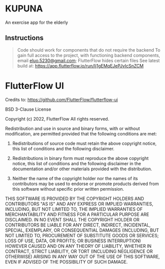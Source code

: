 # KUPUNA
An exercise app for the elderly

## Instructions
> Code should work for components that do not require the backend
> To gain full access to the project, with functioning backend components, email eluo.5230@gmail.com; FlutterFlow hides certain files
> See latest build at: https://app.flutterflow.io/run/Ij1gEMqEJePJvIcSnZCM

# FlutterFlow UI
Credits to: https://github.com/FlutterFlow/flutterflow-ui

BSD 3-Clause License

Copyright (c) 2022, FlutterFlow
All rights reserved.

Redistribution and use in source and binary forms, with or without
modification, are permitted provided that the following conditions are met:

1. Redistributions of source code must retain the above copyright notice, this
   list of conditions and the following disclaimer.

2. Redistributions in binary form must reproduce the above copyright notice,
   this list of conditions and the following disclaimer in the documentation
   and/or other materials provided with the distribution.

3. Neither the name of the copyright holder nor the names of its
   contributors may be used to endorse or promote products derived from
   this software without specific prior written permission.

THIS SOFTWARE IS PROVIDED BY THE COPYRIGHT HOLDERS AND CONTRIBUTORS "AS IS"
AND ANY EXPRESS OR IMPLIED WARRANTIES, INCLUDING, BUT NOT LIMITED TO, THE
IMPLIED WARRANTIES OF MERCHANTABILITY AND FITNESS FOR A PARTICULAR PURPOSE ARE
DISCLAIMED. IN NO EVENT SHALL THE COPYRIGHT HOLDER OR CONTRIBUTORS BE LIABLE
FOR ANY DIRECT, INDIRECT, INCIDENTAL, SPECIAL, EXEMPLARY, OR CONSEQUENTIAL
DAMAGES (INCLUDING, BUT NOT LIMITED TO, PROCUREMENT OF SUBSTITUTE GOODS OR
SERVICES; LOSS OF USE, DATA, OR PROFITS; OR BUSINESS INTERRUPTION) HOWEVER
CAUSED AND ON ANY THEORY OF LIABILITY, WHETHER IN CONTRACT, STRICT LIABILITY,
OR TORT (INCLUDING NEGLIGENCE OR OTHERWISE) ARISING IN ANY WAY OUT OF THE USE
OF THIS SOFTWARE, EVEN IF ADVISED OF THE POSSIBILITY OF SUCH DAMAGE.
